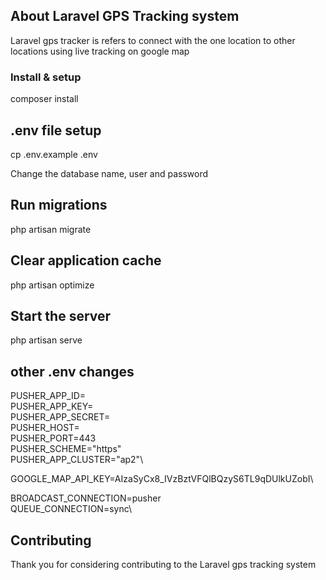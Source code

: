 ## About Laravel GPS Tracking system
 
Laravel gps tracker is refers to connect with the one location to other locations using live tracking on google map

### Install & setup

composer install

## .env file setup

cp .env.example .env

Change the database name, user and password

## Run migrations

php artisan migrate

## Clear application cache

php artisan optimize

## Start the server

php artisan serve

## other .env changes

PUSHER_APP_ID=\
PUSHER_APP_KEY=\
PUSHER_APP_SECRET=\
PUSHER_HOST=\
PUSHER_PORT=443\
PUSHER_SCHEME="https"\
PUSHER_APP_CLUSTER="ap2"\

GOOGLE_MAP_API_KEY=AIzaSyCx8_IVzBztVFQlBQzyS6TL9qDUlkUZobI\

BROADCAST_CONNECTION=pusher\
QUEUE_CONNECTION=sync\

## Contributing

Thank you for considering contributing to the Laravel gps tracking system